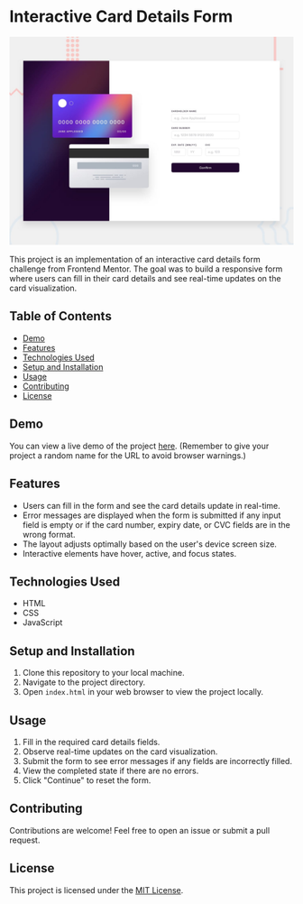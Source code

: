 # Interactive Card Details Form

![Design preview](./design/desktop-preview.jpg)

This project is an implementation of an interactive card details form challenge from Frontend Mentor. The goal was to build a responsive form where users can fill in their card details and see real-time updates on the card visualization.

## Table of Contents

- [Demo](#demo)
- [Features](#features)
- [Technologies Used](#technologies-used)
- [Setup and Installation](#setup-and-installation)
- [Usage](#usage)
- [Contributing](#contributing)
- [License](#license)

## Demo

You can view a live demo of the project [here](#). (Remember to give your project a random name for the URL to avoid browser warnings.)

## Features

- Users can fill in the form and see the card details update in real-time.
- Error messages are displayed when the form is submitted if any input field is empty or if the card number, expiry date, or CVC fields are in the wrong format.
- The layout adjusts optimally based on the user's device screen size.
- Interactive elements have hover, active, and focus states.

## Technologies Used

- HTML
- CSS
- JavaScript

## Setup and Installation

1. Clone this repository to your local machine.
2. Navigate to the project directory.
3. Open `index.html` in your web browser to view the project locally.

## Usage

1. Fill in the required card details fields.
2. Observe real-time updates on the card visualization.
3. Submit the form to see error messages if any fields are incorrectly filled.
4. View the completed state if there are no errors.
5. Click "Continue" to reset the form.

## Contributing

Contributions are welcome! Feel free to open an issue or submit a pull request.

## License

This project is licensed under the [MIT License](LICENSE).

